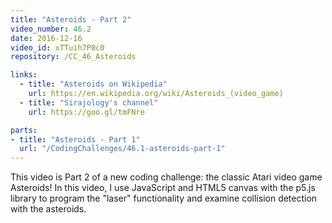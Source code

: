 ```yaml
---
title: "Asteroids - Part 2"
video_number: 46.2
date: 2016-12-16
video_id: xTTuih7P0c0
repository: /CC_46_Asteroids

links:
  - title: "Asteroids on Wikipedia"
    url: https://en.wikipedia.org/wiki/Asteroids_(video_game)
  - title: "Sirajology's channel"
    url: https://goo.gl/tmFNre

parts:
- title: "Asteroids - Part 1"
  url: "/CodingChallenges/46.1-asteroids-part-1"
---
```


This video is Part 2 of a new coding challenge: the classic Atari video game Asteroids!
In this video, I use JavaScript and HTML5 canvas with the p5.js library to program the "laser" functionality and examine collision detection with the asteroids.
